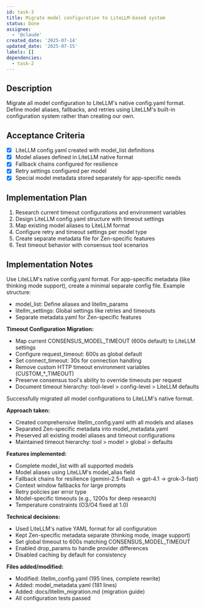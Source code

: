 ```yaml
---
id: task-3
title: Migrate model configuration to LiteLLM-based system
status: Done
assignee:
  - '@claude'
created_date: '2025-07-14'
updated_date: '2025-07-15'
labels: []
dependencies:
  - task-2
---
```


## Description

Migrate all model configuration to LiteLLM's native config.yaml format. Define model aliases, fallbacks, and retries using LiteLLM's built-in configuration system rather than creating our own.

## Acceptance Criteria

- [x] LiteLLM config.yaml created with model_list definitions
- [x] Model aliases defined in LiteLLM native format
- [x] Fallback chains configured for resilience
- [x] Retry settings configured per model
- [x] Special model metadata stored separately for app-specific needs

## Implementation Plan

1. Research current timeout configurations and environment variables
2. Design LiteLLM config.yaml structure with timeout settings
3. Map existing model aliases to LiteLLM format
4. Configure retry and timeout settings per model type
5. Create separate metadata file for Zen-specific features
6. Test timeout behavior with consensus tool scenarios
## Implementation Notes

Use LiteLLM's native config.yaml format. For app-specific metadata (like thinking mode support), create a minimal separate config file. Example structure:
- model_list: Define aliases and litellm_params
- litellm_settings: Global settings like retries and timeouts
- Separate metadata.yaml for Zen-specific features

**Timeout Configuration Migration:**
- Map current CONSENSUS_MODEL_TIMEOUT (600s default) to LiteLLM settings
- Configure request_timeout: 600s as global default
- Set connect_timeout: 30s for connection handling
- Remove custom HTTP timeout environment variables (CUSTOM_*_TIMEOUT)
- Preserve consensus tool's ability to override timeouts per request
- Document timeout hierarchy: tool-level > config-level > LiteLLM defaults

Successfully migrated all model configurations to LiteLLM's native format.

**Approach taken:**
- Created comprehensive litellm_config.yaml with all models and aliases
- Separated Zen-specific metadata into model_metadata.yaml
- Preserved all existing model aliases and timeout configurations
- Maintained timeout hierarchy: tool > model > global > defaults

**Features implemented:**
- Complete model_list with all supported models
- Model aliases using LiteLLM's model_alias field
- Fallback chains for resilience (gemini-2.5-flash → gpt-4.1 → grok-3-fast)
- Context window fallbacks for large prompts
- Retry policies per error type
- Model-specific timeouts (e.g., 1200s for deep research)
- Temperature constraints (O3/O4 fixed at 1.0)

**Technical decisions:**
- Used LiteLLM's native YAML format for all configuration
- Kept Zen-specific metadata separate (thinking mode, image support)
- Set global timeout to 600s matching CONSENSUS_MODEL_TIMEOUT
- Enabled drop_params to handle provider differences
- Disabled caching by default for consistency

**Files added/modified:**
- Modified: litellm_config.yaml (195 lines, complete rewrite)
- Added: model_metadata.yaml (181 lines)
- Added: docs/litellm_migration.md (migration guide)
- All configuration tests passed
